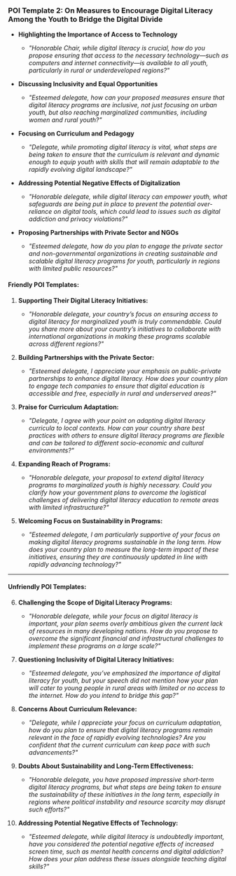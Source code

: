 ### **POI Template 2: On Measures to Encourage Digital Literacy Among the Youth to Bridge the Digital Divide**


- **Highlighting the Importance of Access to Technology**
    
    - _"Honorable Chair, while digital literacy is crucial, how do you propose ensuring that access to the necessary technology—such as computers and internet connectivity—is available to all youth, particularly in rural or underdeveloped regions?"_
    
- **Discussing Inclusivity and Equal Opportunities**
    
    - _"Esteemed delegate, how can your proposed measures ensure that digital literacy programs are inclusive, not just focusing on urban youth, but also reaching marginalized communities, including women and rural youth?"_
    
- **Focusing on Curriculum and Pedagogy**
    
    - _"Delegate, while promoting digital literacy is vital, what steps are being taken to ensure that the curriculum is relevant and dynamic enough to equip youth with skills that will remain adaptable to the rapidly evolving digital landscape?"_
    
- **Addressing Potential Negative Effects of Digitalization**
    
    - _"Honorable delegate, while digital literacy can empower youth, what safeguards are being put in place to prevent the potential over-reliance on digital tools, which could lead to issues such as digital addiction and privacy violations?"_
    
- **Proposing Partnerships with Private Sector and NGOs**
    
    - _"Esteemed delegate, how do you plan to engage the private sector and non-governmental organizations in creating sustainable and scalable digital literacy programs for youth, particularly in regions with limited public resources?"_
    

#### **Friendly POI Templates:**

1. **Supporting Their Digital Literacy Initiatives:**
    
    - _"Honorable delegate, your country’s focus on ensuring access to digital literacy for marginalized youth is truly commendable. Could you share more about your country’s initiatives to collaborate with international organizations in making these programs scalable across different regions?"_
    
2. **Building Partnerships with the Private Sector:**
    
    - _"Esteemed delegate, I appreciate your emphasis on public-private partnerships to enhance digital literacy. How does your country plan to engage tech companies to ensure that digital education is accessible and free, especially in rural and underserved areas?"_
    
3. **Praise for Curriculum Adaptation:**
    
    - _"Delegate, I agree with your point on adapting digital literacy curricula to local contexts. How can your country share best practices with others to ensure digital literacy programs are flexible and can be tailored to different socio-economic and cultural environments?"_
    
4. **Expanding Reach of Programs:**
    
    - _"Honorable delegate, your proposal to extend digital literacy programs to marginalized youth is highly necessary. Could you clarify how your government plans to overcome the logistical challenges of delivering digital literacy education to remote areas with limited infrastructure?"_
    
5. **Welcoming Focus on Sustainability in Programs:**
    
    - _"Esteemed delegate, I am particularly supportive of your focus on making digital literacy programs sustainable in the long term. How does your country plan to measure the long-term impact of these initiatives, ensuring they are continuously updated in line with rapidly advancing technology?"_
    

---

#### **Unfriendly POI Templates:**

6. **Challenging the Scope of Digital Literacy Programs:**
    
    - _"Honorable delegate, while your focus on digital literacy is important, your plan seems overly ambitious given the current lack of resources in many developing nations. How do you propose to overcome the significant financial and infrastructural challenges to implement these programs on a large scale?"_
    
7. **Questioning Inclusivity of Digital Literacy Initiatives:**
    
    - _"Esteemed delegate, you’ve emphasized the importance of digital literacy for youth, but your speech did not mention how your plan will cater to young people in rural areas with limited or no access to the internet. How do you intend to bridge this gap?"_
    
8. **Concerns About Curriculum Relevance:**
    
    - _"Delegate, while I appreciate your focus on curriculum adaptation, how do you plan to ensure that digital literacy programs remain relevant in the face of rapidly evolving technologies? Are you confident that the current curriculum can keep pace with such advancements?"_
    
9. **Doubts About Sustainability and Long-Term Effectiveness:**
    
    - _"Honorable delegate, you have proposed impressive short-term digital literacy programs, but what steps are being taken to ensure the sustainability of these initiatives in the long term, especially in regions where political instability and resource scarcity may disrupt such efforts?"_
    
10. **Addressing Potential Negative Effects of Technology:**
    
    - _"Esteemed delegate, while digital literacy is undoubtedly important, have you considered the potential negative effects of increased screen time, such as mental health concerns and digital addiction? How does your plan address these issues alongside teaching digital skills?"_
    